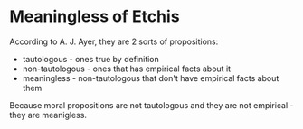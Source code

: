 # Meaningless of Etchis

According to A. J. Ayer, they are 2 sorts of propositions:
- tautologous - ones true by definition
- non-tautologous - ones that has empirical facts about it
- meaningless - non-tautologous that don't have empirical facts about them

Because moral propositions are not tautologous and they are not  empirical - they are meanigless.